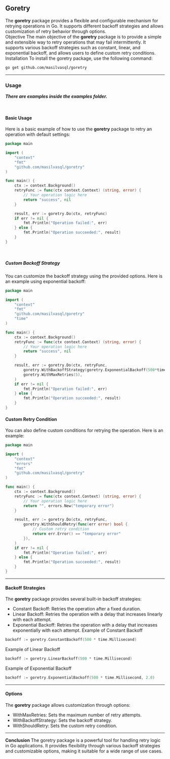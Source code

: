 ## Goretry

The **goretry** package provides a flexible and configurable mechanism for retrying operations in Go. It supports different backoff strategies and allows customization of retry behavior through options.  
Objective
The main objective of the **goretry** package is to provide a simple and extensible way to retry operations that may fail intermittently. It supports various backoff strategies such as constant, linear, and exponential backoff, and allows users to define custom retry conditions.  
Installation
To install the goretry package, use the following command:

```bash
go get github.com/masilvasql/goretry
```
_______

### Usage

_**There are examples inside the examples folder.**_

<br>

#### Basic Usage
Here is a basic example of how to use the **goretry** package to retry an operation with default settings:

```go
package main

import (
	"context"
	"fmt"
	"github.com/masilvasql/goretry"
)

func main() {
	ctx := context.Background()
	retryFunc := func(ctx context.Context) (string, error) {
		// Your operation logic here
		return "success", nil
	}

	result, err := goretry.Do(ctx, retryFunc)
	if err != nil {
		fmt.Println("Operation failed:", err)
	} else {
		fmt.Println("Operation succeeded:", result)
	}
}
```
<br>

##### Custom Backoff Strategy

You can customize the backoff strategy using the provided options. Here is an example using exponential backoff:

```go
package main

import (
	"context"
	"fmt"
	"github.com/masilvasql/goretry"
	"time"
)

func main() {
	ctx := context.Background()
	retryFunc := func(ctx context.Context) (string, error) {
		// Your operation logic here
		return "success", nil
	}

	result, err := goretry.Do(ctx, retryFunc,
		goretry.WithBackoffStrategy(goretry.ExponentialBackoff(500*time.Millisecond, 2.0)),
		goretry.WithMaxRetries(5),
	)
	if err != nil {
		fmt.Println("Operation failed:", err)
	} else {
		fmt.Println("Operation succeeded:", result)
	}
}
```

#### Custom Retry Condition

You can also define custom conditions for retrying the operation. Here is an example:

```go
package main

import (
	"context"
	"errors"
	"fmt"
	"github.com/masilvasql/goretry"
)

func main() {
	ctx := context.Background()
	retryFunc := func(ctx context.Context) (string, error) {
		// Your operation logic here
		return "", errors.New("temporary error")
	}

	result, err := goretry.Do(ctx, retryFunc,
		goretry.WithShouldRetry(func(err error) bool {
			// Custom retry condition
			return err.Error() == "temporary error"
		}),
	)
	if err != nil {
		fmt.Println("Operation failed:", err)
	} else {
		fmt.Println("Operation succeeded:", result)
	}
}
```

______

#### Backoff Strategies
The **goretry** package provides several built-in backoff strategies:

* Constant Backoff: Retries the operation after a fixed duration.
* Linear Backoff: Retries the operation with a delay that increases linearly with each attempt.
* Exponential Backoff: Retries the operation with a delay that increases exponentially with each attempt.
Example of Constant Backoff

```go
backoff := goretry.ConstantBackoff(500 * time.Millisecond)
```

Example of Linear Backoff

```go
backoff := goretry.LinearBackoff(500 * time.Millisecond)
```

Example of Exponential Backoff

```go
backoff := goretry.ExponentialBackoff(500 * time.Millisecond, 2.0)
```

______

#### Options
The **goretry** package allows customization through options:

* WithMaxRetries: Sets the maximum number of retry attempts.
* WithBackoffStrategy: Sets the backoff strategy.
* WithShouldRetry: Sets the custom retry condition.

_________
**Conclusion**
The goretry package is a powerful tool for handling retry logic in Go applications. It provides flexibility through various backoff strategies and customizable options, making it suitable for a wide range of use cases.